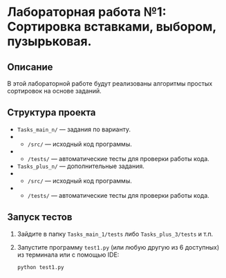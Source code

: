 # Лабораторная работа №1: Сортировка вставками, выбором, пузырьковая.

## Описание
В этой лабораторной работе будут реализованы алгоритмы простых сортировок на основе заданий.

## Структура проекта
- `Tasks_main_n/` — задания по варианту.
- - `/src/` — исходный код программы.
- - `/tests/` — автоматические тесты для проверки работы кода.
- `Tasks_plus_n/` — дополнительные задания.
- - `/src/` — исходный код программы.
- - `/tests/` — автоматические тесты для проверки работы кода.

## Запуск тестов
1. Зайдите в папку `Tasks_main_1/tests` либо `Tasks_plus_3/tests` и т.п.

2. Запустите программу `test1.py` (или любую другую из 6 доступных) из терминала или с помощью IDE:
   ```bash
   python test1.py
   ```
